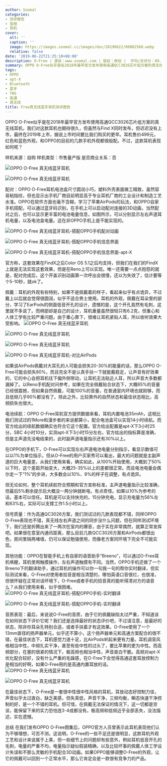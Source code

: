 ```yaml
---
author: Soomal
categories:
- 测评报告
- 音频
- 耳机
cover:
  alt: ''
  caption: ''
  image: https://images.soomal.cc/images/doc/20190622/00082568.webp
  relative: false
date: '2019-06-22T21:25:10+08:00'
description: O-Free | 源自：www.soomal.com | 版权：原创 |  平均/总评分：09.13/73
summary: OPPO O-Free似乎是在2018年最早官方发布使用高通QCC3026芯片组方案的真无线耳机，我们对这款耳机也期待很久。耳机售价499元，红色和蓝色外观，和OPPO的目前的几款手机外观都很般配。
tags:
- OPPO
- apt-X
- Bluetooth
- 蓝牙
- TWS
- 高通
- 真无线
title: Free真无线蓝牙耳机测评报告
---
```


OPPO O-Free似乎是在2018年最早官方发布使用高通QCC3026芯片组方案的真无线耳机，我们对这款耳机也期待很久，但虽然与Find X同时发布，但迟迟没有上市，最终在2019年上市，据说上市时间要比我们购买的更早。耳机售价499元，红色和蓝色外观，和OPPO的目前的几款手机外观都很般配。不过，这款耳机表现如何呢？



样机来源：自购
样机类型：市售量产版
是否商业关系：否



![OPPO O-Free 真无线蓝牙耳机](https://images.soomal.cc/images/doc/20190520/00081869_01.webp)



![OPPO O-Free 真无线蓝牙耳机](https://images.soomal.cc/images/doc/20190520/00081870_01.webp)



配对：OPPO O-Free耳机电池盒尺寸圆润小巧，塑料外壳表面做工精致，虽然容易粘指纹，但也显示出手机厂商目前明显高于专业耳机厂商的工业设计和制造工艺水准。OPPO在软件方面也毫不含糊，学习了苹果AirPods的玩法，和OPPO自家手机搭配，可以通过蓝牙码识别，在手机上可以启动配对连接的3D动画，当然配对之后，也可以显示更丰富的电池电量信息，如图所示，可以分别显示左右声道耳机电量，以及电池盒电量。这在非OPPO手机上是不能实现的。



![OPPO O-Free 真无线蓝牙耳机-搭配OPPO手机配对动画](https://images.soomal.cc/images/doc/20190622/00082563_01.webp)



![OPPO O-Free 真无线蓝牙耳机-搭配OPPO手机信息界面](https://images.soomal.cc/images/doc/20190622/00082564_01.webp)



![OPPO O-Free 真无线蓝牙耳机-搭配OPPO手机信息界面-apt-X](https://images.soomal.cc/images/doc/20190622/00082565_01.webp)



官方称，这套效果在FindX之后Color OS 5.1之后均支持，但我们在我们的FindX上就是无法实现这套效果，但是在Reno上可以实现。唯一还需要一点点抱怨的就是，配对完成后，这个开盖识别动画第一次呼出会很慢，还以为失效了，估计要等个5-10秒，就ok了。

佩戴：耳机的外观有些特别，如果不是佩戴着的样子，看起来似乎有点诡异，不过戴上以后就会觉得很圆润，似乎不适合男士使用。耳机的外观，佩戴在耳朵里的部分，学习了EarPods的侧面低音开孔的设计，遗憾的是，这个开孔竟然有毛刺，这里就不多说了。而柄部却是自己的设计，耳机重量虽然很轻只有6.2克，但重心和人体工学有比较严重问题。由于重心靠下，很难让耳机紧贴人耳，所以收听效果大受影响。
![OPPO O-Free 真无线蓝牙耳机](https://images.soomal.cc/images/doc/20190520/00081874_01.webp)




![OPPO O-Free 真无线蓝牙耳机](https://images.soomal.cc/images/doc/20190520/00081875_01.webp)




![OPPO O-Free 真无线蓝牙耳机](https://images.soomal.cc/images/doc/20190520/00081867_01.webp)




![OPPO O-Free 真无线蓝牙耳机-对比AirPods](https://images.soomal.cc/images/doc/20190520/00081882_01.webp)




如果说AirPods佩戴对大耳孔的人可能会损失20-30%的能量的话，那么OPPO O-Free可能会损失80%，而且完全不是认真手扶一下就能戴稳定，让声音有好效果的，它的中心会把耳机往下偏外侧带动，让耳机无法贴近人耳，所以声音大多数都漏掉了。以Reno手机配对问参考，如果在完全佩戴贴合状态下，大概65%的音量已经很震撼，但如果自然佩戴，可能100%的音量，在普通室内环境也就刚够，而且低频几乎90%都没有了。除此之外，比较靠外的自然状态和最佳状态相比，高频损失也很大。

电池续航：OPPO O-Free耳机官方提供数据来看，耳机内置电池35mAh，这相比我们测试过的1More和漫步者的来说都算小，配合电池盒可以实现14小时续航。而官方给出的续航数据确实也符合它这个配置。官方给出配置是apt-X下3小时25分，SBC 4小时10分，实测apt-X下3小时15分左右，官方给出的指标算是准确，但是主声道先没电结束的，此时副声道电量指示还有30%以上。

在OPPO的手机下，O-Free可以实现左右声道电池电量分别指示，看显示数值可以以1%为单位指示，但从O-Free的用户买家秀可以看出，最大的问题就是主副声道的巨大电量差，从我们使用来看，确实如此，从100%开始使用，大概到了50%以下时，这个差距开始变大，大概25-35%以上的差都很正常。而且电池电量会偶尔走一下“1%”的步进，大多数会以10%、9%的样子在调整，有点诡异。

但无论如何，整个耳机续航符合预期和官方宣称标准，主声道电量指示比较准确，但最后5%剩余提示后大概没一两分钟就断电，有点奇怪。如果以10%为参考的话，基本可以信任。耳机是可以支持快充的，15分钟充电，显示充电量为56%左和63%右，实际可以支撑工作1.5小时以上。

信号质量：作为高通QC3026方案，我们测试过的几款表现都不错，同样OPPO O-Free表现也不错，真无线左右声道之间的同步没什么问题，但在同样测试环境下，我们还是折腾出来了一两次在室内的爆音，由于实在非常偶然，就算正常发挥吧。如果很在意室内通讯距离，那么目前几款QCC3026方案和AirPods都很出色，房间里隔两堵墙，仍可以保证勉强使用，而像老方案同环境下完全不可能实现。

其他功能：OPPO在智能手机上有自家的语音助手“Breeno”，可以通过O-Free耳机唤醒，耳机使用触摸操作，左右声道触摸有不同。当然，OPPO手机还做了一个Breeno下的翻译助手，通过耳机的操作可以你一句我一句的帮你实时翻译，但实际测试来看，O-Free对使用者拾音是相当清楚的，哪怕英语口音很烂，也很准，但很怀疑在正常对话环境下，O-Free或者手机的拾音真的能听得清对方的语音么？从我们使用来看，似乎很困难。
![OPPO O-Free 真无线蓝牙耳机-搭配OPPO手机-实时翻译](https://images.soomal.cc/images/doc/20190622/00082566_01.webp)




![OPPO O-Free 真无线蓝牙耳机-搭配OPPO手机-实时翻译](https://images.soomal.cc/images/doc/20190622/00082567_01.webp)




音质表现：最后，来说说O-Free的音质，由于它的佩戴缺陷太过严重，不知道该在如何状态下评价它呢？我们还是选择最好的状态评价吧，不过请注意，是最好的状态，除非你耳朵孔特别合适，或者手扶着才有这效果。O-Free使用了一个13mm直径的扬声器单元，似乎还不算小，这个扬声器单元和高通方案配合的很不错，在最佳状态下，耳机感觉力道十足，比AirPods听起来更有力量。耳机调音风格相当中性，中频扎实干净，甚至有些中性的过头了，要比苹果的更为中性。而高频部分，在塞的很紧的情况下，极高频也相当中性，声音直白干脆。高频对apt-X优化配合较好，没有什么严重的毛躁感，在O-Free下会觉得高通这套耳放控制力是相当的好啊，如果O-Free用的是高通内置耳放的话。
![OPPO O-Free 真无线蓝牙耳机](https://images.soomal.cc/images/doc/20190520/00081879_01.webp)




![OPPO O-Free 真无线蓝牙耳机](https://images.soomal.cc/images/doc/20190520/00081878_01.webp)




在最佳状态下，O-Free是一套很中性很中性风格的耳机，耳放动态好控制力佳，声音似乎太过直白，缺乏美感，但失真低，声音干净，三频均衡，瞬态快速干净控制的好，是一个不错的耳机。但可惜，在佩戴无法保证的情况下，这一切都是空谈，能保留下来的实力恐怕连3-4成都没有。极高频和低频近乎全部丢失，没法描述，实在遗憾。

总结
在我们发布OPPO O-Free图集后，OPPO官方人员曾表示此耳机表现他们认为不够理想，可否不测。这说明，O-Free的一些不足还是很明显，这款耳机外观工艺和设计来说属于上乘，但一些细节上的问题却有些意外，例如耳机低音开孔的毛刺，电量的严重不均，电量指示疑似假装精确，以及比较坏事的佩戴人体工学设计失误和不那么灵敏的手机配合3D动画。如果OPPO能够调整O-Free的外观，让它的佩戴可以回到一个正常水平，那么它肯定会是一款很有竞争力的产品。